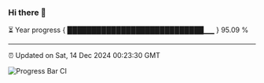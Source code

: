 ### Hi there 👋

⏳ Year progress { ████████████████████████████▁▁ } 95.09 %

---

⏰ Updated on Sat, 14 Dec 2024 00:23:30 GMT

![Progress Bar CI](https://github.com/liununu/liununu/workflows/Progress%20Bar%20CI/badge.svg)
